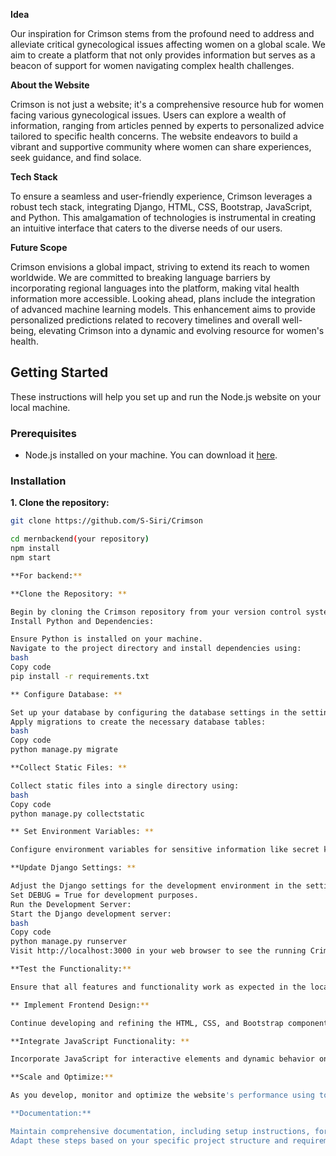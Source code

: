 **Idea**

Our inspiration for Crimson stems from the profound need to address and alleviate critical gynecological issues affecting women on a global scale. We aim to create a platform that not only provides information but serves as a beacon of support for women navigating complex health challenges.

**About the Website**

Crimson is not just a website; it's a comprehensive resource hub for women facing various gynecological issues. Users can explore a wealth of information, ranging from articles penned by experts to personalized advice tailored to specific health concerns. The website endeavors to build a vibrant and supportive community where women can share experiences, seek guidance, and find solace.

**Tech Stack**

To ensure a seamless and user-friendly experience, Crimson leverages a robust tech stack, integrating Django, HTML, CSS, Bootstrap, JavaScript, and Python. This amalgamation of technologies is instrumental in creating an intuitive interface that caters to the diverse needs of our users.

**Future Scope**

Crimson envisions a global impact, striving to extend its reach to women worldwide. We are committed to breaking language barriers by incorporating regional languages into the platform, making vital health information more accessible. Looking ahead, plans include the integration of advanced machine learning models. This enhancement aims to provide personalized predictions related to recovery timelines and overall well-being, elevating Crimson into a dynamic and evolving resource for women's health.

## Getting Started

These instructions will help you set up and run the Node.js website on your local machine.

### Prerequisites

- Node.js installed on your machine. You can download it [here](https://nodejs.org/).

### Installation

**1. Clone the repository:**

   ```bash
   git clone https://github.com/S-Siri/Crimson

cd mernbackend(your repository)
npm install
npm start

**For backend:**

**Clone the Repository: **

Begin by cloning the Crimson repository from your version control system (e.g., Git).
 Install Python and Dependencies: 

Ensure Python is installed on your machine.
Navigate to the project directory and install dependencies using: 
bash
Copy code
pip install -r requirements.txt

** Configure Database: **

Set up your database by configuring the database settings in the settings.py file.
 Apply migrations to create the necessary database tables: 
bash
Copy code
python manage.py migrate

 **Collect Static Files: **

 Collect static files into a single directory using: 
bash
Copy code
python manage.py collectstatic

** Set Environment Variables: **

Configure environment variables for sensitive information like secret keys. You can use a tool like python-decouple for managing configurations.

 **Update Django Settings: **

Adjust the Django settings for the development environment in the settings.py file.
Set DEBUG = True for development purposes.
 Run the Development Server: 
Start the Django development server: 
bash
Copy code
python manage.py runserver
Visit http://localhost:3000 in your web browser to see the running Crimson website.

 **Test the Functionality:** 

Ensure that all features and functionality work as expected in the local development environment.

** Implement Frontend Design:** 

Continue developing and refining the HTML, CSS, and Bootstrap components to achieve the desired user interface.

**Integrate JavaScript Functionality: **

Incorporate JavaScript for interactive elements and dynamic behavior on the frontend.

 **Scale and Optimize:** 

As you develop, monitor and optimize the website's performance using tools like Django Debug Toolbar and browser developer tools.

 **Documentation:** 

Maintain comprehensive documentation, including setup instructions, for future developers or deployment scenarios.
Adapt these steps based on your specific project structure and requirements. This guide assumes a local development setup; for deployment, follow the deployment steps mentioned early.
